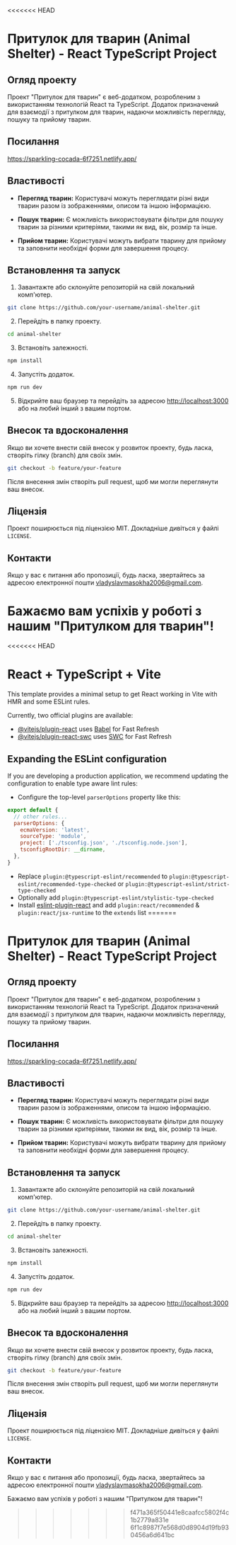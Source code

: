 <<<<<<< HEAD
# Притулок для тварин (Animal Shelter) - React TypeScript Project

## Огляд проекту

Проект "Притулок для тварин" є веб-додатком, розробленим з використанням технологій React та TypeScript. Додаток призначений для взаємодії з притулком для тварин, надаючи можливість перегляду, пошуку та прийому тварин.

## Посилання

https://sparkling-cocada-6f7251.netlify.app/

## Властивості

- **Перегляд тварин:** Користувачі можуть переглядати різні види тварин разом із зображеннями, описом та іншою інформацією.

- **Пошук тварин:** Є можливість використовувати фільтри для пошуку тварин за різними критеріями, такими як вид, вік, розмір та інше.

- **Прийом тварин:** Користувачі можуть вибрати тварину для прийому та заповнити необхідні форми для завершення процесу.

## Встановлення та запуск

1. Завантажте або склонуйте репозиторій на свій локальний комп'ютер.

```bash
git clone https://github.com/your-username/animal-shelter.git
```

2. Перейдіть в папку проекту.

```bash
cd animal-shelter
```

3. Встановіть залежності.

```bash
npm install
```

4. Запустіть додаток.

```bash
npm run dev
```

5. Відкрийте ваш браузер та перейдіть за адресою [http://localhost:3000](http://localhost:3000) або на любий інший з вашим портом.

## Внесок та вдосконалення

Якщо ви хочете внести свій внесок у розвиток проекту, будь ласка, створіть гілку (branch) для своїх змін.

```bash
git checkout -b feature/your-feature
```

Після внесення змін створіть pull request, щоб ми могли переглянути ваш внесок.

## Ліцензія

Проект поширюється під ліцензією MIT. Докладніше дивіться у файлі `LICENSE`.

## Контакти

Якщо у вас є питання або пропозиції, будь ласка, звертайтесь за адресою електронної пошти vladyslavmasokha2006@gmail.com.

Бажаємо вам успіхів у роботі з нашим "Притулком для тварин"!
=======
<<<<<<< HEAD
# React + TypeScript + Vite

This template provides a minimal setup to get React working in Vite with HMR and some ESLint rules.

Currently, two official plugins are available:

- [@vitejs/plugin-react](https://github.com/vitejs/vite-plugin-react/blob/main/packages/plugin-react/README.md) uses [Babel](https://babeljs.io/) for Fast Refresh
- [@vitejs/plugin-react-swc](https://github.com/vitejs/vite-plugin-react-swc) uses [SWC](https://swc.rs/) for Fast Refresh

## Expanding the ESLint configuration

If you are developing a production application, we recommend updating the configuration to enable type aware lint rules:

- Configure the top-level `parserOptions` property like this:

```js
export default {
  // other rules...
  parserOptions: {
    ecmaVersion: 'latest',
    sourceType: 'module',
    project: ['./tsconfig.json', './tsconfig.node.json'],
    tsconfigRootDir: __dirname,
  },
}
```

- Replace `plugin:@typescript-eslint/recommended` to `plugin:@typescript-eslint/recommended-type-checked` or `plugin:@typescript-eslint/strict-type-checked`
- Optionally add `plugin:@typescript-eslint/stylistic-type-checked`
- Install [eslint-plugin-react](https://github.com/jsx-eslint/eslint-plugin-react) and add `plugin:react/recommended` & `plugin:react/jsx-runtime` to the `extends` list
=======
# Притулок для тварин (Animal Shelter) - React TypeScript Project

## Огляд проекту

Проект "Притулок для тварин" є веб-додатком, розробленим з використанням технологій React та TypeScript. Додаток призначений для взаємодії з притулком для тварин, надаючи можливість перегляду, пошуку та прийому тварин.

## Посилання
https://sparkling-cocada-6f7251.netlify.app/

## Властивості

- **Перегляд тварин:** Користувачі можуть переглядати різні види тварин разом із зображеннями, описом та іншою інформацією.

- **Пошук тварин:** Є можливість використовувати фільтри для пошуку тварин за різними критеріями, такими як вид, вік, розмір та інше.

- **Прийом тварин:** Користувачі можуть вибрати тварину для прийому та заповнити необхідні форми для завершення процесу.

## Встановлення та запуск

1. Завантажте або склонуйте репозиторій на свій локальний комп'ютер.

```bash
git clone https://github.com/your-username/animal-shelter.git
```

2. Перейдіть в папку проекту.

```bash
cd animal-shelter
```

3. Встановіть залежності.

```bash
npm install
```

4. Запустіть додаток.

```bash
npm run dev
```

5. Відкрийте ваш браузер та перейдіть за адресою [http://localhost:3000](http://localhost:3000) або на любий інший з вашим портом.

## Внесок та вдосконалення

Якщо ви хочете внести свій внесок у розвиток проекту, будь ласка, створіть гілку (branch) для своїх змін.

```bash
git checkout -b feature/your-feature
```

Після внесення змін створіть pull request, щоб ми могли переглянути ваш внесок.

## Ліцензія

Проект поширюється під ліцензією MIT. Докладніше дивіться у файлі `LICENSE`.

## Контакти

Якщо у вас є питання або пропозиції, будь ласка, звертайтесь за адресою електронної пошти vladyslavmasokha2006@gmail.com.

Бажаємо вам успіхів у роботі з нашим "Притулком для тварин"!
>>>>>>> f471a365f50441e8caafcc5802f4c1b2779a831e
>>>>>>> 6f1c8987f7e568d0d8904d19fb930456a6d641bc
